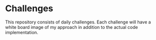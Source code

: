 # Challenges

This repository consists of daily challenges. Each challenge will have a white board image of my approach in addition to the actual code implementation.